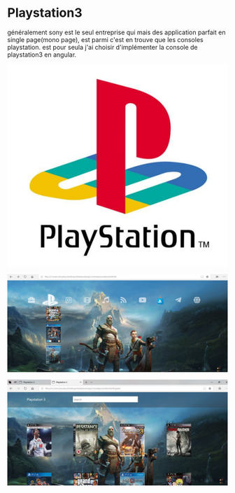 # Playstation3
généralement sony est le seul entreprise qui mais des application parfait en single page(mono page), est parmi c'est en trouve que les consoles playstation. est pour seula j'ai choisir d'implémenter la console de playstation3 en angular.


![image](https://github.com/davidlotfi/Playstation3/blob/master/playstationlogo.jpg)

![image](https://github.com/davidlotfi/Playstation3/blob/master/img1.jpg)

![image](https://github.com/davidlotfi/Playstation3/blob/master/img2.jpg)





